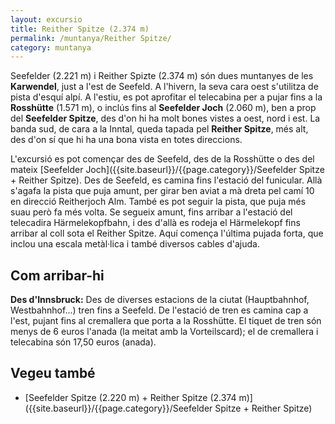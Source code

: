 ```yaml
---
layout: excursio
title: Reither Spitze (2.374 m)
permalink: /muntanya/Reither Spitze/
category: muntanya
---
```


Seefelder (2.221 m) i Reither Spizte (2.374 m) són dues muntanyes de les
**Karwendel**, just a l'est de Seefeld. A l'hivern, la seva cara oest s'utilitza
de pista d'esquí alpí. A l'estiu, es pot aprofitar el telecabina per a pujar
fins a la **Rosshütte** (1.571 m), o inclús fins al **Seefelder Joch** (2.060 m), ben
a prop del **Seefelder Spitze**, des d'on hi ha molt bones vistes a oest, nord i
est. La banda sud, de cara a la Inntal, queda tapada pel **Reither Spitze**, més
alt, des d'on sí que hi ha una bona vista en totes direccions.

L'excursió es pot començar des de Seefeld, des de la Rosshütte o des del
mateix [Seefelder Joch]({{site.baseurl}}/{{page.category}}/Seefelder Spitze + Reither Spitze). Des de Seefeld, es camina fins l'estació del funicular.
Allà s'agafa la pista que puja amunt, per girar ben aviat a mà dreta pel camí
10 en direcció Reitherjoch Alm. També es pot seguir la pista, que puja més
suau però fa més volta. Se segueix amunt, fins arribar a l'estació del
telecadira Härmelekopfbahn, i des d'allà es rodeja el Härmelekopf fins arribar
al coll sota el Reither Spitze. Aquí comença l'última pujada forta, que inclou
una escala metàl·lica i també diversos cables d'ajuda.

## Com arribar-hi

**Des d'Innsbruck:** Des de diverses estacions de la ciutat (Hauptbahnhof,
Westbahnhof...) tren fins a Seefeld. De l'estació de tren es camina cap a
l'est, pujant fins al cremallera que porta a la Rosshütte. El tiquet de tren
són menys de 6 euros l'anada (la meitat amb la Vorteilscard); el de cremallera
i telecabina són 17,50 euros (anada).

## Vegeu també

* [Seefelder Spitze (2.220 m) + Reither Spitze (2.374
  m)]({{site.baseurl}}/{{page.category}}/Seefelder Spitze + Reither Spitze)
